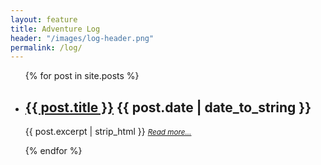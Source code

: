 ```yaml
---
layout: feature
title: Adventure Log
header: "/images/log-header.png"
permalink: /log/
---
```


<ul class="post-list">
    {% for post in site.posts %}
        <li>
            <h2>
                <a class="page-heading" href="{{ post.url | prepend: site.baseurl }}">{{ post.title }}</a> <span class="post-meta">{{ post.date | date_to_string }}</span>
            </h2>
            <p class="text">{{ post.excerpt | strip_html }} <a href="{{ post.url }}"><i><small>Read more...</small></i></a></p>
        </li>
    {% endfor %}
</ul>
